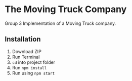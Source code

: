 # The Moving Truck Company

Group 3 Implementation of a Moving Truck company.

## Installation

1. Download ZIP 
2. Run Terminal
3. `cd` into project folder
4. Run `npm install`
5. Run using `npm start`
